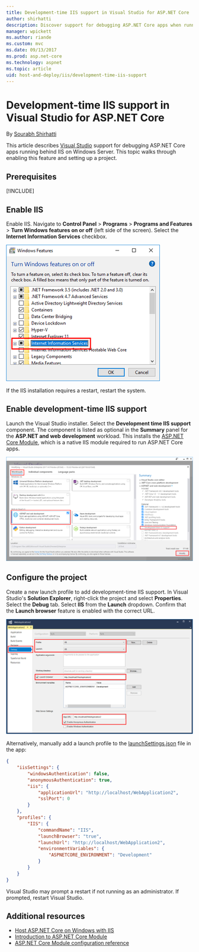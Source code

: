```yaml
---
title: Development-time IIS support in Visual Studio for ASP.NET Core
author: shirhatti
description: Discover support for debugging ASP.NET Core apps when running behind IIS on Windows Server.
manager: wpickett
ms.author: riande
ms.custom: mvc
ms.date: 09/13/2017
ms.prod: asp.net-core
ms.technology: aspnet
ms.topic: article
uid: host-and-deploy/iis/development-time-iis-support
---
```

# Development-time IIS support in Visual Studio for ASP.NET Core

By [Sourabh Shirhatti](https://twitter.com/sshirhatti)

This article describes [Visual Studio](https://www.visualstudio.com/vs/) support for debugging ASP.NET Core apps running behind IIS on Windows Server. This topic walks through enabling this feature and setting up a project.

## Prerequisites

[!INCLUDE[](~/includes/net-core-prereqs-windows.md)]

## Enable IIS

Enable IIS. Navigate to **Control Panel** > **Programs** > **Programs and Features** > **Turn Windows features on or off** (left side of the screen). Select the **Internet Information Services** checkbox.

![Windows Features showing Internet Information Services checkbox checked as a black square (not a checkmark) indicating that some of the IIS features are enabled](development-time-iis-support/_static/enable_iis.png)

If the IIS installation requires a restart, restart the system.

## Enable development-time IIS support

Launch the Visual Studio installer. Select the **Development time IIS support** component. The component is listed as optional in the **Summary** panel for the **ASP.NET and web development** workload. This installs the [ASP.NET Core Module](xref:fundamentals/servers/aspnet-core-module), which is a native IIS module required to run ASP.NET Core apps.

![Modifying Visual Studio features: The Workloads tab is selected. In the Web and Cloud section, the ASP.NET and web development panel is selected. On the right in the Optional area of the Summary panel, there's a checkbox for Development time IIS support.](development-time-iis-support/_static/development_time_support.png)

## Configure the project

Create a new launch profile to add development-time IIS support. In Visual Studio's **Solution Explorer**, right-click the project and select **Properties**. Select the **Debug** tab. Select **IIS** from the **Launch** dropdown. Confirm that the **Launch browser** feature is enabled with the correct URL.

![Project properties window with the Debug tab selected. The Profile and Launch settings are set to IIS. The Launch browser feature is enabled with an address of http://localhost/WebApplication2. The same address is also provided in the App URL field of the Web Server Settings area with Enable Anonymous Authentication enabled.](development-time-iis-support/_static/project_properties.png)

Alternatively, manually add a launch profile to the [launchSettings.json](http://json.schemastore.org/launchsettings) file in the app:

```json
{
    "iisSettings": {
        "windowsAuthentication": false,
        "anonymousAuthentication": true,
        "iis": {
            "applicationUrl": "http://localhost/WebApplication2",
            "sslPort": 0
        }
    },
    "profiles": {
        "IIS": {
            "commandName": "IIS",
            "launchBrowser": "true",
            "launchUrl": "http://localhost/WebApplication2",
            "environmentVariables": {
                "ASPNETCORE_ENVIRONMENT": "Development"
            }
        }
    }
}
```

Visual Studio may prompt a restart if not running as an administrator. If prompted, restart Visual Studio.

## Additional resources

* [Host ASP.NET Core on Windows with IIS](xref:host-and-deploy/iis/index)
* [Introduction to ASP.NET Core Module](xref:fundamentals/servers/aspnet-core-module)
* [ASP.NET Core Module configuration reference](xref:host-and-deploy/aspnet-core-module)
